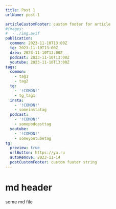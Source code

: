 ```yaml
---
title: Post 1
urlName: post-1

articleCustomFooter: custom footer for article
#images:
#  - ./img.avif
publication:
  common: 2023-11-10T13:00Z
  tg: 2023-11-10T13:00Z
  dzen: 2023-11-10T13:00Z
  podcast: 2023-11-10T13:00Z
  youtube: 2023-11-10T13:00Z
tags:
  common:
    - tag1
    - tag2
  tg:
    - '!COMON!'
    - tg_tag1
  insta:
    - '!COMON!'
    - someinstatag
  podcast:
    - '!COMON!'
    - somepodcasttag
  youtube:
    - '!COMON!'
    - someyoutubetag
tg:
  preview: true
  urlButton: https://ya.ru
  autoRemove: 2023-11-14
  postCustomFooter: custom fuuter string
---
```


# md header

some md file
